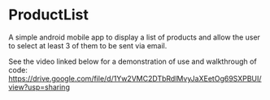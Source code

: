 # ProductList
 
A simple android mobile app to display a list of products and allow the user to select at least 3 of them to be sent via email.

See the video linked below for a demonstration of use and walkthrough of code:
https://drive.google.com/file/d/1Yw2VMC2DTbRdlMvyJaXEetOg69SXPBUI/view?usp=sharing
